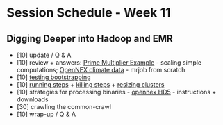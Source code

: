 # Session Schedule - Week 11 #

## Digging Deeper into Hadoop and EMR ##

* [10] update / Q & A
* [10] review + answers: [Prime Multiplier Example](https://github.com/alexmilowski/data-science/tree/master/activities/emr-prime-multiplier) - scaling simple computations; [OpenNEX climate data](https://github.com/alexmilowski/data-science/tree/master/activities/emr-opennex-climate-model) - mrjob from scratch
* [10] [testing bootstrapping](https://github.com/alexmilowski/data-science/tree/master/activities/emr-cluster#testing-bootstrapping-using-emr-amis)
* [10] [running steps](https://github.com/alexmilowski/data-science/tree/master/activities/emr-cluster#running-steps) + [killing steps](https://github.com/alexmilowski/data-science/tree/master/activities/emr-cluster#killing-steps) + [resizing clusters](https://github.com/alexmilowski/data-science/tree/master/activities/emr-cluster#resizing-a-cluster)
* [10] strategies for processing binaries - [opennex HD5](https://github.com/alexmilowski/opennex/) - instructions + downloads
* [30] crawling the common-crawl
* [10] wrap-up / Q & A
